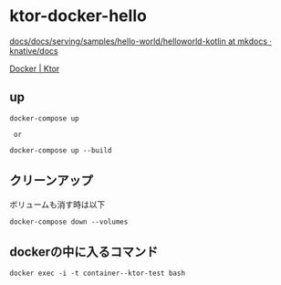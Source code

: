 # ktor-docker-hello




[docs/docs/serving/samples/hello\-world/helloworld\-kotlin at mkdocs · knative/docs](https://github.com/knative/docs/tree/mkdocs/docs/serving/samples/hello-world/helloworld-kotlin)

[Docker \| Ktor](https://ktor.io/docs/docker.html#getting-the-application-ready)



## up

```
docker-compose up
 
 or 
 
docker-compose up --build
```


## クリーンアップ

ボリュームも消す時は以下

```
docker-compose down --volumes
```

## dockerの中に入るコマンド

```
docker exec -i -t container--ktor-test bash
```


